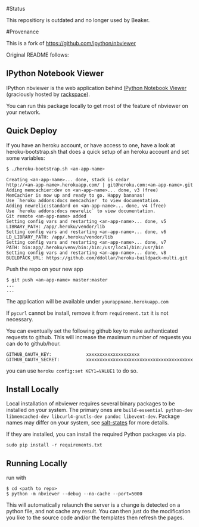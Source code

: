 <!--
    Copyright 2014 TWO SIGMA INVESTMENTS, LLC

    Licensed under the Apache License, Version 2.0 (the "License");
    you may not use this file except in compliance with the License.
    You may obtain a copy of the License at

           http://www.apache.org/licenses/LICENSE-2.0

    Unless required by applicable law or agreed to in writing, software
    distributed under the License is distributed on an "AS IS" BASIS,
    WITHOUT WARRANTIES OR CONDITIONS OF ANY KIND, either express or implied.
    See the License for the specific language governing permissions and
    limitations under the License.
-->
#Status

This repositiory is outdated and no longer used by Beaker.

#Provenance

This is a fork of https://github.com/ipython/nbviewer

Original README follows:

IPython Notebook Viewer
-----------------------

IPython nbviewer is the web application behind [IPython Notebook Viewer](http://nbviewer.ipython.org) 
(graciously hosted by [rackspace](http://www.rackspace.com)).

You can run this package locally to get most of the feature of nbviewer on your network.

Quick Deploy
------------

If you have an heroku account, or have access to one, 
have a look at heroku-bootstrap.sh that does a quick setup of an heroku account
and set some variables:

```bash
$ ./heroku-bootstrap.sh <an-app-name>
```
```
Creating <an-app-name>... done, stack is cedar
http://<an-app-name>.herokuapp.com/ | git@heroku.com:<an-app-name>.git
Adding memcachier:dev on <an-app-name>... done, v3 (free)
MemCachier is now up and ready to go. Happy bananas!
Use `heroku addons:docs memcachier` to view documentation.
Adding newrelic:standard on <an-app-name>... done, v4 (free)
Use `heroku addons:docs newrelic` to view documentation.
Git remote <an-app-name> added
Setting config vars and restarting <an-app-name>... done, v5
LIBRARY_PATH: /app/.heroku/vendor/lib
Setting config vars and restarting <an-app-name>... done, v6
LD_LIBRARY_PATH: /app/.heroku/vendor/lib
Setting config vars and restarting <an-app-name>... done, v7
PATH: bin:app/.heroku/venv/bin:/bin:/usr/local/bin:/usr/bin
Setting config vars and restarting <an-app-name>... done, v8
BUILDPACK_URL: https://github.com/ddollar/heroku-buildpack-multi.git
```

Push the repo on your new app
```
$ git push <an-app-name> master:master
...
...
```

The application will be available under `yourappname.herokuapp.com`

If `pycurl` cannot be install, remove it from `requirement.txt`
it is not necessary.

You can eventually set the following github key to make authenticated requests to github.
This will increase the maximum number of requests you can do to github/hour.

    GITHUB_OAUTH_KEY:             xxxxxxxxxxxxxxxxxxxx
    GITHUB_OAUTH_SECRET:          xxxxxxxxxxxxxxxxxxxxxxxxxxxxxxxxxxxxxxxx

you can use `heroku config:set KEY1=VALUE1` to do so.

## Install Locally

Local installation of nbviewer requires several binary packages to be installed on your system. The primary ones are `build-essential python-dev libmemcached-dev libcurl4-gnutls-dev pandoc libevent-dev`. Package names may differ on your system, see [salt-states](https://github.com/rgbkrk/salt-states-nbviewer/blob/master/nbviewer/init.sls) for more details.

If they are installed, you can install the required Python packages via pip.

`sudo pip install -r requirements.txt`

## Running Locally

run with 

```
$ cd <path to repo>
$ python -m nbviewer --debug --no-cache --port=5000
```

This will automatically relaunch the server is a change is detected on a python file, and not cache any result.
You can then just do the modification you like to the source code and/or the templates then refresh the pages.
